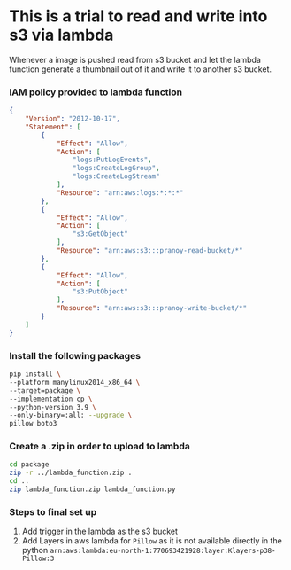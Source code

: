 # This is a trial to read and write into s3 via lambda

Whenever a image is pushed read from s3 bucket and let the lambda function generate a thumbnail out of it and write it to another s3 bucket.

### IAM policy provided to lambda function

```json
{
    "Version": "2012-10-17",
    "Statement": [
        {
            "Effect": "Allow",
            "Action": [
                "logs:PutLogEvents",
                "logs:CreateLogGroup",
                "logs:CreateLogStream"
            ],
            "Resource": "arn:aws:logs:*:*:*"
        },
        {
            "Effect": "Allow",
            "Action": [
                "s3:GetObject"
            ],
            "Resource": "arn:aws:s3:::pranoy-read-bucket/*"
        },
        {
            "Effect": "Allow",
            "Action": [
                "s3:PutObject"
            ],
            "Resource": "arn:aws:s3:::pranoy-write-bucket/*"
        }
    ]
}
```

### Install the following packages 
```bash
pip install \
--platform manylinux2014_x86_64 \
--target=package \
--implementation cp \
--python-version 3.9 \
--only-binary=:all: --upgrade \
pillow boto3
```

### Create a .zip in order to upload to lambda
```bash
cd package
zip -r ../lambda_function.zip .
cd ..
zip lambda_function.zip lambda_function.py
```

### Steps to final set up

1. Add trigger in the lambda as the s3 bucket
2. Add Layers in aws lambda for `Pillow` as it is not available directly in the python `arn:aws:lambda:eu-north-1:770693421928:layer:Klayers-p38-Pillow:3`
